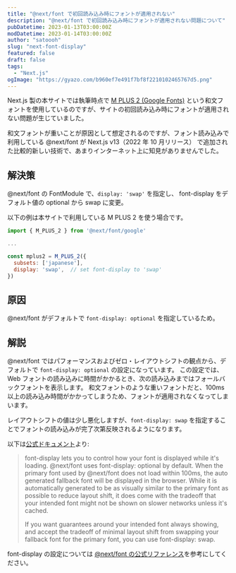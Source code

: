 ```yaml
---
title: "@next/font で初回読み込み時にフォントが適用されない"
description: "@next/font で初回読み込み時にフォントが適用されない問題について"
pubDatetime: 2023-01-13T03:00:00Z
modDatetime: 2023-01-14T03:00:00Z
author: "satoooh"
slug: "next-font-display"
featured: false
draft: false
tags:
  - "Next.js"
ogImage: "https://gyazo.com/b960ef7e491f7bf8f2210102465767d5.png"
---
```


Next.js 製の本サイトでは執筆時点で [M PLUS 2 (Google Fonts)](https://fonts.google.com/specimen/M+PLUS+2) という和文フォントを使用しているのですが、サイトの初回読み込み時にフォントが適用されない問題が生じていました。

和文フォントが重いことが原因として想定されるのですが、フォント読み込みで利用している @next/font が Next.js v13（2022 年 10 月リリース） で追加された比較的新しい技術で、あまりインターネット上に知見がありませんでした。

## 解決策

@next/font の FontModule で、`display: 'swap'` を指定し、 font-display をデフォルト値の optional から swap に変更。

以下の例は本サイトで利用している M PLUS 2 を使う場合です。

```js {7}
import { M_PLUS_2 } from '@next/font/google'

...

const mplus2 = M_PLUS_2({
  subsets: ['japanese'],
  display: 'swap',  // set font-display to 'swap'
})
```

## 原因

@next/font がデフォルトで `font-display: optional` を指定しているため。

## 解説

@next/font ではパフォーマンスおよびゼロ・レイアウトシフトの観点から、デフォルトで `font-display: optional` の設定になっています。
この設定では、Web フォントの読み込みに時間がかかるとき、次の読み込みまではフォールバックフォントを表示します。
和文フォントのような重いフォントだと、100ms 以上の読み込み時間がかかってしまうため、フォントが適用されなくなってしまいます。

レイアウトシフトの値は少し悪化しますが、`font-display: swap` を指定することでフォントの読み込みが完了次第反映されるようになります。

以下は[公式ドキュメント](https://nextjs.org/docs/basic-features/font-optimization#choosing-font-display)より:

> font-display lets you to control how your font is displayed while it's loading. @next/font uses font-display: optional by default. When the primary font used by @next/font does not load within 100ms, the auto generated fallback font will be displayed in the browser. While it is automatically generated to be as visually similar to the primary font as possible to reduce layout shift, it does come with the tradeoff that your intended font might not be shown on slower networks unless it's cached.
>
> If you want guarantees around your intended font always showing, and accept the tradeoff of minimal layout shift from swapping your fallback font for the primary font, you can use font-display: swap.

font-display の設定については [@next/font の公式リファレンス](https://nextjs.org/docs/api-reference/next/font)を参考にしてください。
